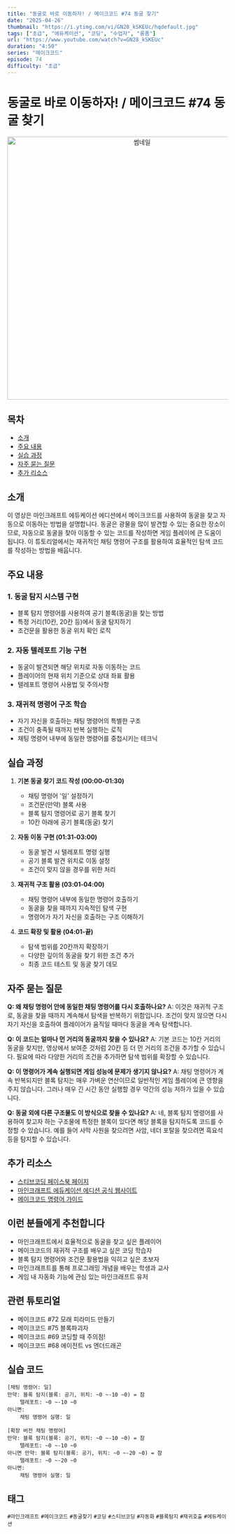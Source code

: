 ```yaml
---
title: "동굴로 바로 이동하자! / 메이크코드 #74 동굴 찾기"
date: "2025-04-26"
thumbnail: "https://i.ytimg.com/vi/GN28_kSKEUc/hqdefault.jpg"
tags: ["초급", "에듀케이션", "코딩", "수업자", "롱폼"]
url: "https://www.youtube.com/watch?v=GN28_kSKEUc"
duration: "4:50"
series: "메이크코드"
episode: 74
difficulty: "초급"
---
```


# 동굴로 바로 이동하자! / 메이크코드 #74 동굴 찾기

<div align="center">
<img src="https://i.ytimg.com/vi/GN28_kSKEUc/hqdefault.jpg" alt="썸네일" width="600"/>
</div>

## 목차
- [소개](#소개)
- [주요 내용](#주요-내용)
- [실습 과정](#실습-과정)
- [자주 묻는 질문](#자주-묻는-질문)
- [추가 리소스](#추가-리소스)

## 소개
이 영상은 마인크래프트 에듀케이션 에디션에서 메이크코드를 사용하여 동굴을 찾고 자동으로 이동하는 방법을 설명합니다. 동굴은 광물을 많이 발견할 수 있는 중요한 장소이므로, 자동으로 동굴을 찾아 이동할 수 있는 코드를 작성하면 게임 플레이에 큰 도움이 됩니다. 이 튜토리얼에서는 재귀적인 채팅 명령어 구조를 활용하여 효율적인 탐색 코드를 작성하는 방법을 배웁니다.

## 주요 내용
### 1. 동굴 탐지 시스템 구현
- 블록 탐지 명령어를 사용하여 공기 블록(동굴)을 찾는 방법
- 특정 거리(10칸, 20칸 등)에서 동굴 탐지하기
- 조건문을 활용한 동굴 위치 확인 로직

### 2. 자동 텔레포트 기능 구현
- 동굴이 발견되면 해당 위치로 자동 이동하는 코드
- 플레이어의 현재 위치 기준으로 상대 좌표 활용
- 텔레포트 명령어 사용법 및 주의사항

### 3. 재귀적 명령어 구조 학습
- 자기 자신을 호출하는 채팅 명령어의 특별한 구조
- 조건이 충족될 때까지 반복 실행하는 로직
- 채팅 명령어 내부에 동일한 명령어를 중첩시키는 테크닉

## 실습 과정
1. **기본 동굴 찾기 코드 작성 (00:00-01:30)**
   - 채팅 명령어 '일' 설정하기
   - 조건문(만약) 블록 사용
   - 블록 탐지 명령어로 공기 블록 찾기
   - 10칸 아래에 공기 블록(동굴) 찾기

2. **자동 이동 구현 (01:31-03:00)**
   - 동굴 발견 시 텔레포트 명령 실행
   - 공기 블록 발견 위치로 이동 설정
   - 조건이 맞지 않을 경우를 위한 처리

3. **재귀적 구조 활용 (03:01-04:00)**
   - 채팅 명령어 내부에 동일한 명령어 호출하기
   - 동굴을 찾을 때까지 지속적인 탐색 구현
   - 명령어가 자기 자신을 호출하는 구조 이해하기

4. **코드 확장 및 활용 (04:01-끝)**
   - 탐색 범위를 20칸까지 확장하기
   - 다양한 깊이의 동굴을 찾기 위한 조건 추가
   - 최종 코드 테스트 및 동굴 찾기 데모

## 자주 묻는 질문
**Q: 왜 채팅 명령어 안에 동일한 채팅 명령어를 다시 호출하나요?**
A: 이것은 재귀적 구조로, 동굴을 찾을 때까지 계속해서 탐색을 반복하기 위함입니다. 조건이 맞지 않으면 다시 자기 자신을 호출하여 플레이어가 움직일 때마다 동굴을 계속 탐색합니다.

**Q: 이 코드는 얼마나 먼 거리의 동굴까지 찾을 수 있나요?**
A: 기본 코드는 10칸 거리의 동굴을 찾지만, 영상에서 보여준 것처럼 20칸 등 더 먼 거리의 조건을 추가할 수 있습니다. 필요에 따라 다양한 거리의 조건을 추가하면 탐색 범위를 확장할 수 있습니다.

**Q: 이 명령어가 계속 실행되면 게임 성능에 문제가 생기지 않나요?**
A: 채팅 명령어가 계속 반복되지만 블록 탐지는 매우 가벼운 연산이므로 일반적인 게임 플레이에 큰 영향을 주지 않습니다. 그러나 매우 긴 시간 동안 실행할 경우 약간의 성능 저하가 있을 수 있습니다.

**Q: 동굴 외에 다른 구조물도 이 방식으로 찾을 수 있나요?**
A: 네, 블록 탐지 명령어를 사용하여 찾고자 하는 구조물에 특정한 블록이 있다면 해당 블록을 탐지하도록 코드를 수정할 수 있습니다. 예를 들어 사막 사원을 찾으려면 사암, 네더 포탈을 찾으려면 흑요석 등을 탐지할 수 있습니다.

## 추가 리소스
- [스티브코딩 페이스북 페이지](https://www.facebook.com/stvcoding/)
- [마인크래프트 에듀케이션 에디션 공식 웹사이트](https://education.minecraft.net/)
- [메이크코드 명령어 가이드](https://education.minecraft.net/ko-kr/resources/code-builder-tutorials)

## 이런 분들에게 추천합니다
- 마인크래프트에서 효율적으로 동굴을 찾고 싶은 플레이어
- 메이크코드의 재귀적 구조를 배우고 싶은 코딩 학습자
- 블록 탐지 명령어와 조건문 활용법을 익히고 싶은 초보자
- 마인크래프트를 통해 프로그래밍 개념을 배우는 학생과 교사
- 게임 내 자동화 기능에 관심 있는 마인크래프트 유저

## 관련 튜토리얼
- 메이크코드 #72 모래 피라미드 만들기
- 메이크코드 #75 블록파괴자
- 메이크코드 #69 코딩할 때 주의점!
- 메이크코드 #68 에이전트 vs 엔더드래곤

## 실습 코드
```
[채팅 명령어: 일]
만약: 블록 탐지(블록: 공기, 위치: ~0 ~-10 ~0) = 참 
    텔레포트: ~0 ~-10 ~0
아니면:
    채팅 명령어 실행: 일

[확장 버전 채팅 명령어]
만약: 블록 탐지(블록: 공기, 위치: ~0 ~-10 ~0) = 참 
    텔레포트: ~0 ~-10 ~0
아니면 만약: 블록 탐지(블록: 공기, 위치: ~0 ~-20 ~0) = 참 
    텔레포트: ~0 ~-20 ~0
아니면:
    채팅 명령어 실행: 일
```

## 태그
`#마인크래프트` `#메이크코드` `#동굴찾기` `#코딩` `#스티브코딩` `#자동화` `#블록탐지` `#재귀호출` `#에듀케이션`